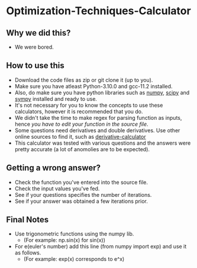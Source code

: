 # Optimization-Techniques-Calculator
## Why we did this?
   * We were bored.
## How to use this
   * Download the code files as zip or git clone it (up to you).
   * Make sure you have atleast Python-3.10.0 and gcc-11.2 installed.
   * Also, do make sure you have python libraries such as [numpy](https://numpy.org/), [scipy](https://scipy.org/) and [sympy](https://www.sympy.org/en/index.html) installed and        ready to use.
   * It's not necessary for you to know the concepts to use these calculators, however it is recommended that you do.
   * We didn't take the time to make regex for parsing function as inputs, 
     hence *you have to edit your function in the source file*.
   * Some questions need derivatives and double derivatives. Use other online sources to find it, such as [derivative-calculator](https://www.derivative-calculator.net/)
   * This calculator was tested with various questions and the answers were pretty accurate (a lot of anomolies are to be expected).
   
## Getting a wrong answer?
   * Check the function you've entered into the source file.
   * Check the input values you've fed.
   * See if your questions specifies the number of iterations. 
   * See if your answer was obtained a few iterations prior.
 
## Final Notes
   * Use trigonometric functions using the numpy lib. 
        * (For example: np.sin(x) for sin(x))
   * For e(euler's number) add this line (from numpy import exp) and use it as follows.
        * (For example: exp(x) corresponds to e^x)
   
